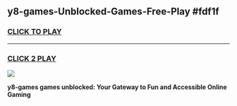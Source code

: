 
## y8-games-Unblocked-Games-Free-Play #fdf1f
<h3>
<a href="https://us.freeplayer.one?title=y8-games&ref=9M">CLICK TO PLAY</a></h3>
<hr>

<h3>
<a href="https://us.freeplayer.one?title=y8-games&ref=9M">CLICK 2 PLAY</a>
  
</h3>

<a href="https://us.freeplayer.one?title=y8-games&ref=9M"><img src="https://clearcache.store/games.png"></a>


**y8-games games unblocked: Your Gateway to Fun and Accessible Online Gaming**
